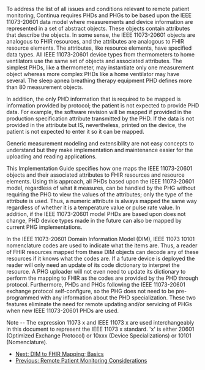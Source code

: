 To address the list of all issues and conditions relevant to remote patient monitoring, Continua requires PHDs and PHGs to be based upon the IEEE 11073-20601 data model where measurements and device information are represented in a set of abstract objects. These objects contain attributes that describe the objects. In some sense, the IEEE 11073-20601 objects are analogous to FHIR resources, and the attributes are analogous to FHIR resource elements. The attributes, like resource elements, have specified data types. All IEEE 11073-20601 device types from thermometers to home ventilators use the same set of objects and associated attributes. The simplest PHDs, like a thermometer, may instantiate only one measurement object whereas more complex PHDs like a home ventilator may have several. The sleep apnea breathing therapy equipment PHD defines more than 80 measurement objects.

In addition, the only PHD information that is required to be mapped is information provided by protocol; the patient is not expected to provide PHD data. For example, the software revision will be mapped if provided in the production specification attribute transmitted by the PHD. If the data is not provided in the attribute but IS, nevertheless, printed on the device, the patient is not expected to enter it so it can be mapped.

Generic measurement modeling and extensibility are not easy concepts to understand but they make implementation and maintenance easier for the uploading and reading applications.

This Implementation Guide specifies how one maps the IEEE 11073-20601 objects and their associated attributes to FHIR resources and resource elements. Using this approach, all PHDs based upon the IEEE 11073-20601 model, regardless of what it measures, can be handled by the PHG without requiring the PHG to view the values of the attributes; only the type of the attribute is used. Thus, a numeric attribute is always mapped the same way regardless of whether it is a temperature value or pulse rate value. In addition, if the IEEE 11073-20601 model PHDs are based upon does not change, PHD device types made in the future can also be mapped by current PHG implementations.

In the IEEE 11073-20601 Domain Information Model (DIM), IEEE 11073 10101 nomenclature codes are used to indicate what the items are. Thus, a reader of FHIR resources mapped from these DIM objects can decode any of these resources if it knows what the codes are. If a future device is deployed the reader will only need an update of its code dictionary to interpret the resource. A PHG uploader will not even need to update its dictionary to perform the mapping to FHIR as the codes are provided by the PHD through protocol. Furthermore, PHDs and PHGs following the IEEE 11073-20601 exchange protocol self-configure, so the PHG does not need to be pre-programmed with any information about the PHD specialization. These two features eliminate the need for remote updating and/or servicing of PHGs when new IEEE 11073-20601 PHDs are used.

Note -- The expression 11073 x and IEEE 11073 x are used interchangeably in this document to represent the IEEE 11073 x standard. 'x' is either 20601 (Optimized Exchange Protocol) or 10xxx (Device Specializations) or 10101 (Nomenclature).

 - [Next: DIM to FHIR Mapping; Basics](DIMtoFHIRMapping.html)
 - [Previous: Remote Patient Monitoring Considerations](RemotePatientMonitoringConsiderations.html)
